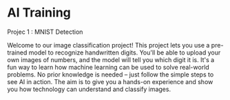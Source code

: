 # AI Training

Projec 1 : MNIST Detection

Welcome to our image classification project! This project lets you use a pre-trained model to recognize handwritten digits. You'll be able to upload your own images of numbers, and the model will tell you which digit it is. It's a fun way to learn how machine learning can be used to solve real-world problems. No prior knowledge is needed – just follow the simple steps to see AI in action. The aim is to give you a hands-on experience and show you how technology can understand and classify images. 









